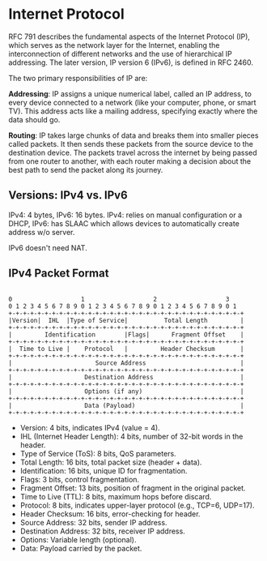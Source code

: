 # Internet Protocol

RFC 791 describes the fundamental aspects of the Internet Protocol (IP), which serves as the network layer for the Internet, enabling the interconnection of different networks and the use of hierarchical IP addressing. The later version, IP version 6 (IPv6), is defined in RFC 2460. 

The two primary responsibilities of IP are:

**Addressing**: IP assigns a unique numerical label, called an IP address, to every device connected to a network (like your computer, phone, or smart TV). This address acts like a mailing address, specifying exactly where the data should go.


**Routing**: IP takes large chunks of data and breaks them into smaller pieces called packets. It then sends these packets from the source device to the destination device. The packets travel across the internet by being passed from one router to another, with each router making a decision about the best path to send the packet along its journey.


## Versions: IPv4 vs. IPv6

IPv4: 4 bytes, IPv6: 16 bytes. IPv4: relies on manual configuration or a DHCP, IPv6: has SLAAC which allows devices to automatically create address w/o server. 

IPv6 doesn't need NAT.


## IPv4 Packet Format

```

0                   1                   2                   3  
0 1 2 3 4 5 6 7 8 9 0 1 2 3 4 5 6 7 8 9 0 1 2 3 4 5 6 7 8 9 0 1
+-+-+-+-+-+-+-+-+-+-+-+-+-+-+-+-+-+-+-+-+-+-+-+-+-+-+-+-+-+-+-+-+
|Version|  IHL  |Type of Service|          Total Length         |
+-+-+-+-+-+-+-+-+-+-+-+-+-+-+-+-+-+-+-+-+-+-+-+-+-+-+-+-+-+-+-+-+
|         Identification        |Flags|      Fragment Offset    |
+-+-+-+-+-+-+-+-+-+-+-+-+-+-+-+-+-+-+-+-+-+-+-+-+-+-+-+-+-+-+-+-+
|  Time to Live |    Protocol   |         Header Checksum       |
+-+-+-+-+-+-+-+-+-+-+-+-+-+-+-+-+-+-+-+-+-+-+-+-+-+-+-+-+-+-+-+-+
|                       Source Address                          |
+-+-+-+-+-+-+-+-+-+-+-+-+-+-+-+-+-+-+-+-+-+-+-+-+-+-+-+-+-+-+-+-+
|                    Destination Address                        |
+-+-+-+-+-+-+-+-+-+-+-+-+-+-+-+-+-+-+-+-+-+-+-+-+-+-+-+-+-+-+-+-+
|                    Options (if any)                           |
+-+-+-+-+-+-+-+-+-+-+-+-+-+-+-+-+-+-+-+-+-+-+-+-+-+-+-+-+-+-+-+-+
|                    Data (Payload)                             |
+-+-+-+-+-+-+-+-+-+-+-+-+-+-+-+-+-+-+-+-+-+-+-+-+-+-+-+-+-+-+-+-+

```

- Version: 4 bits, indicates IPv4 (value = 4).
- IHL (Internet Header Length): 4 bits, number of 32-bit words in the header.
- Type of Service (ToS): 8 bits, QoS parameters.
- Total Length: 16 bits, total packet size (header + data).
- Identification: 16 bits, unique ID for fragmentation.
- Flags: 3 bits, control fragmentation.
- Fragment Offset: 13 bits, position of fragment in the original packet.
- Time to Live (TTL): 8 bits, maximum hops before discard.
- Protocol: 8 bits, indicates upper-layer protocol (e.g., TCP=6, UDP=17).
- Header Checksum: 16 bits, error-checking for header.
- Source Address: 32 bits, sender IP address.
- Destination Address: 32 bits, receiver IP address.
- Options: Variable length (optional).
- Data: Payload carried by the packet.
